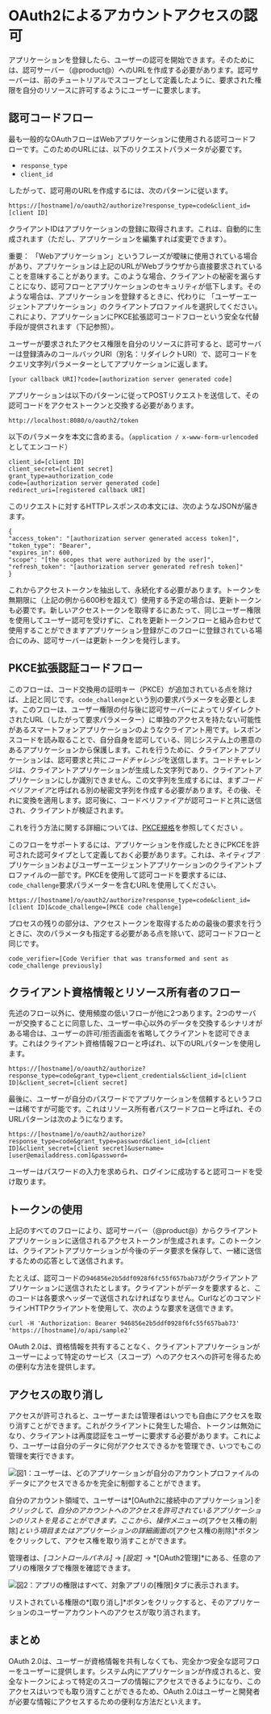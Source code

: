 # OAuth2によるアカウントアクセスの認可[](id=authorizing-account-access-with-oauth2)

アプリケーションを登録したら、ユーザーの認可を開始できます。そのためには、認可サーバー（@product@）へのURLを作成する必要があります。認可サーバーは、前のチュートリアルでスコープとして定義したように、要求された権限を自分のリソースに許可するようにユーザーに要求します。

## 認可コードフロー[](id=authorization-code-flow)

最も一般的なOAuthフローはWebアプリケーションに使用される認可コードフローです。このためのURLには、以下のリクエストパラメータが必要です。

- `response_type`
- `client_id`

したがって、認可用のURLを作成するには、次のパターンに従います。

    https://[hostname]/o/oauth2/authorize?response_type=code&client_id=[client ID]

クライアントIDはアプリケーションの登録に取得されます。これは、自動的に生成されます（ただし、アプリケーションを編集すれば変更できます）。

重要： 「Webアプリケーション」というフレーズが曖昧に使用されている場合があり、アプリケーションは上記のURLがWebブラウザから直接要求されていることを意味することがあります。このような場合、クライアントの秘密を漏らすことになり、認可フローとアプリケーションのセキュリティが低下します。そのような場合は、アプリケーションを登録するときに、代わりに 「ユーザーエージェントアプリケーション」のクライアントプロファイルを選択してください。これにより、アプリケーションにPKCE拡張認可コードフローという安全な代替手段が提供されます（下記参照）。

ユーザーが要求されたアクセス権限を自分のリソースに許可すると、認可サーバーは登録済みのコールバックURI（別名：リダイレクトURI）で、認可コードをクエリ文字列パラメーターとしてアプリケーションに返します。

    [your callback URI]?code=[authorization server generated code]

アプリケーションは以下のパターンに従ってPOSTリクエストを送信して、その認可コードをアクセストークンと交換する必要があります。

    http://localhost:8080/o/oauth2/token

以下のパラメータを本文に含めまる。（`application / x-www-form-urlencoded`としてエンコード）

    client_id=[client ID]
    client_secret=[client secret]
    grant_type=authorization_code
    code=[authorization server generated code]
    redirect_uri=[registered callback URI]

このリクエストに対するHTTPレスポンスの本文には、次のようなJSONが届きます。

    {
    "access_token": "[authorization server generated access token]",
    "token_type": "Bearer",
    "expires_in": 600,
    "scope": "[the scopes that were authorized by the user]",
    "refresh_token": "[authorization server generated refresh token]"
    }

これからアクセストークンを抽出して、永続化する必要があります。トークンを無期限に（上記の例から600秒を超えて）使用する予定の場合は、更新トークンも必要です。新しいアクセストークンを取得するにあたって、同じユーザー権限を使用してユーザー認可を受けずに、これを更新トークンフローと組み合わせて使用することができますアプリケーション登録がこのフローに登録されている場合にのみ、認可サーバーは更新トークンを発行します。

## PKCE拡張認証コードフロー[](id=pkce-extended-authorization-code-flow)

このフローは、コード交換用の証明キー（PKCE）が追加されている点を除けば、上記と同じです。`code_challenge`という別の要求パラメータを必要とします。このフローは、ユーザー権限の付与後に認可サーバーによってリダイレクトされたURL（したがって要求パラメーター）に単独のアクセスを持たない可能性があるスマートフォンアプリケーションのようなクライアント用です。レスポンスコードを読み取ることで、自分自身を認可している、同じシステム上の悪意のあるアプリケーションから保護します。これを行うために、クライアントアプリケーションは、認可要求と共に*コードチャレンジ*を送信します。コードチャレンジは、クライアントアプリケーションが生成した文字列であり、クライアントアプリケーションにしか識別できません。この文字列を生成するには、まず*コードベリファイア*と呼ばれる別の秘密文字列を作成する必要があります。その後、それに変換を適用します。認可後に、コードベリファイアが認可コードと共に送信され、クライアントが検証されます。

これを行う方法に関する詳細については、[PKCE規格](https://tools.ietf.org/html/rfc7636)を参照してください 。

このフローをサポートするには、アプリケーションを作成したときにPKCEを許可された認可タイプとして定義しておく必要があります。これは、ネイティブアプリケーションおよびユーザーエージェントアプリケーションのクライアントプロファイルの一部です。PKCEを使用して認可コードを要求するには、`code_challenge`要求パラメーターを含むURLを使用してください。

    https://[hostname]/o/oauth2/authorize?response_type=code&client_id=[client ID]&code_challenge=[PKCE code challenge]

プロセスの残りの部分は、アクセストークンを取得するための最後の要求を行うときに、次のパラメータも指定する必要がある点を除いて、認可コードフローと同じです。

    code_verifier=[Code Verifier that was transformed and sent as code_challenge previously]

## クライアント資格情報とリソース所有者のフロー[](id=client-credentials-and-resource-owner-flows)

先述のフロー以外に、使用頻度の低いフローが他に2つあります。2つのサーバーが交換することに同意した、ユーザー中心以外のデータを交換するシナリオがある場合は、ユーザーの許可/拒否画面を省略してクライアントを認可できます。これはクライアント資格情報フローと呼ばれ、以下のURLパターンを使用します。

    https://[hostname]/o/oauth2/authorize?response_type=code&grant_type=client_credentials&client_id=[client ID]&client_secret=[client secret]

最後に、ユーザーが自分のパスワードでアプリケーションを信頼するというフローは稀ですが可能です。これはリソース所有者パスワードフローと呼ばれ、そのURLパターンは次のようになります。

    https://[hostname]/o/oauth2/authorize?response_type=code&grant_type=password&client_id=[client ID]&client_secret=[client secret]&username=[user@emailaddress.com]&password=

ユーザーはパスワードの入力を求められ、ログインに成功すると認可コードを受け取ります。

## トークンの使用[](id=token-use)

上記のすべてのフローにより、認可サーバー（@product@）からクライアントアプリケーションに送信されるアクセストークンが生成されます。このトークンは、クライアントアプリケーションが今後のデータ要求を保存して、一緒に送信するための応答として送信されます。

たとえば、認可コードの`946856e2b5ddf0928f6fc55f657bab73`がクライアントアプリケーションに送信されたとします。クライアントがデータを要求すると、このコードは各要求ヘッダーで送信されなければなりません。CurlなどのコマンドラインHTTPクライアントを使用して、次のような要求を送信できます。

    curl -H 'Authorization: Bearer 946856e2b5ddf0928f6fc55f657bab73' 'https://[hostname]/o/api/sample2'

OAuth 2.0は、資格情報を共有することなく、クライアントアプリケーションがユーザーによって特定のサービス（スコープ）へのアクセスへの許可を得るための便利な方法を提供します。

## アクセスの取り消し[](id=revoking-access)

アクセスが許可されると、ユーザーまたは管理者はいつでも自由にアクセスを取り消すことができます。これがクライアントに発生した場合、トークンは無効になり、クライアントは再度認証をユーザーに要求する必要があります。これにより、ユーザーは自分のデータに何がアクセスできるかを管理でき、いつでもこの管理を実行できます。

![図1：ユーザーは、どのアプリケーションが自分のアカウントプロファイルのデータにアクセスできるかを完全に制御することができます。](../../../images/oauth-user-apps.png)

自分のアカウント領域で、ユーザーは*[OAuth2に接続中のアプリケーション]*をクリックして、自分のアカウントへのアクセスを許可されているアプリケーションのリストを見ることができます。ここから、操作メニューの*[アクセス権の削除]*という項目またはアプリケーションの詳細画面の*[アクセス権の削除]*ボタンをクリックして、アクセス権を取り消すことができます。

管理者は、*[コントロールパネル]* → *[設定]* → *[OAuth2管理]*にある、任意のアプリの権限タブで権限を確認できます。

![図2：アプリの権限はすべて、対象アプリの[権限]タブに表示されます。](../../../images/oauth-revoke-access.png)

リストされている権限の*[取り消し]*ボタンをクリックすると、そのアプリケーションのユーザーアカウントへのアクセスが取り消されます。

## まとめ[](id=summary)

OAuth 2.0は、ユーザーが資格情報を共有しなくても、完全かつ安全な認可フローをユーザーに提供します。システム内にアプリケーションが作成されると、安全なトークンによって特定のスコープの情報にアクセスできるようになり、このアクセスはいつでも取り消すことができるため、OAuth 2.0はユーザーと開発者が必要な情報にアクセスするための便利な方法だといえます。

